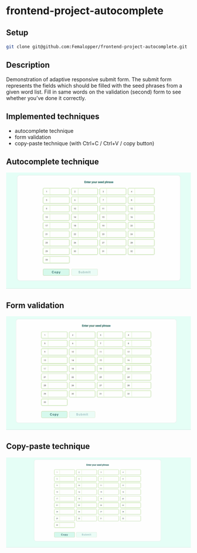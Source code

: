 # frontend-project-autocomplete

## Setup

```sh
git clone git@github.com:Femalopper/frontend-project-autocomplete.git
```

## Description

Demonstration of adaptive responsive submit form. The submit form represents the fields which should be filled with the seed phrases from a given word list. Fill in same words on the validation (second) form to see whether you’ve done it correctly.

## Implemented techniques

- autocomplete technique
- form validation
- copy-paste technique (with Ctrl+C / Ctrl+V / copy button)

## Autocomplete technique

![Alt text](https://github.com/Femalopper/frontend-project-autocomplete/blob/main/screenshots/autocomplete.gif)

## Form validation

![Alt text](https://github.com/Femalopper/frontend-project-autocomplete/blob/main/screenshots/form__validation.gif)

## Copy-paste technique

![Alt text](https://github.com/Femalopper/frontend-project-autocomplete/blob/main/screenshots/copy__paste.gif)
